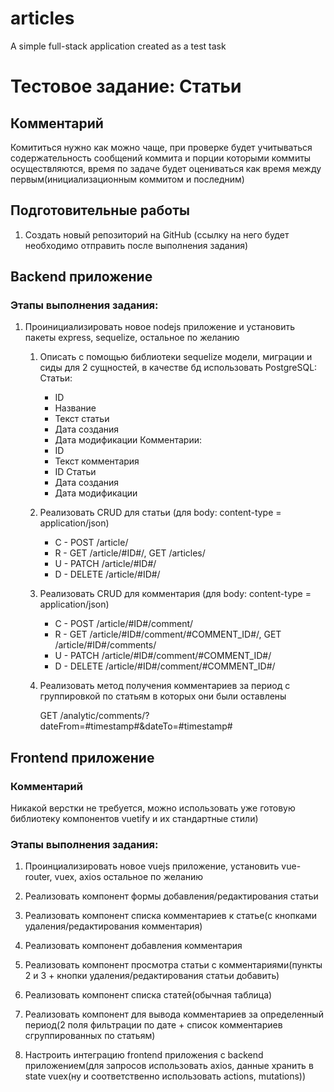 # articles
A simple full-stack application created as a test task

# Тестовое задание: Статьи

## Комментарий

Комититься нужно как можно чаще, при проверке будет учитываться содержательность сообщений коммита и порции которыми коммиты осуществляются,
время по задаче будет оцениваться как время между первым(инициализационным коммитом и последним)

## Подготовительные работы
1. Создать новый репозиторий на GitHub (ссылку на него будет необходимо отправить после выполнения задания)

## Backend приложение

### Этапы выполнения задания:

1. Проинициализировать новое nodejs приложение и установить пакеты express, sequelize, остальное по желанию

    1. Описать с помощью библиотеки sequelize модели, миграции и сиды для 2 сущностей, в качестве бд использовать PostgreSQL:
       Статьи:
       - ID
       - Название
       - Текст статьи
       - Дата создания
       - Дата модификации
       Комментарии:
       - ID
       - Текст комментария
       - ID Статьи
       - Дата создания
       - Дата модификации

    1. Реализовать CRUD для статьи (для body: content-type = application/json)
        - C - POST /article/
        - R - GET /article/#ID#/, GET /articles/
        - U - PATCH /article/#ID#/
        - D - DELETE /article/#ID#/

    1. Реализовать CRUD для комментария (для body: content-type = application/json)
        - C - POST /article/#ID#/comment/
        - R - GET /article/#ID#/comment/#COMMENT_ID#/, GET /article/#ID#/comments/
        - U - PATCH /article/#ID#/comment/#COMMENT_ID#/
        - D - DELETE /article/#ID#/comment/#COMMENT_ID#/

    1. Реализовать метод получения комментариев за период с группировкой по статьям в которых они были оставлены

       GET /analytic/comments/?dateFrom=#timestamp#&dateTo=#timestamp#

## Frontend приложение

### Комментарий

Никакой верстки не требуется, можно использовать уже готовую библиотеку компонентов vuetify и их стандартные стили)

### Этапы выполнения задания:

1. Проинциализировать новое vuejs приложение, установить vue-router, vuex, axios остальное по желанию

1. Реализовать компонент формы добавления/редактирования статьи

1. Реализовать компонент списка комментариев к статье(с кнопками удаления/редактирования комментария)

1. Реализовать компонент добавления комментария

1. Реализовать компонент просмотра статьи с комментариями(пункты 2 и 3 + кнопки удаления/редактирования статьи добавить)

1. Реализовать компонент списка статей(обычная таблица)

1. Реализовать компонент для вывода комментариев за определенный период(2 поля фильтрации по дате + список комментариев сгруппированных по статьям)

1. Настроить интеграцию frontend приложения с backend приложением(для запросов использовать axios, данные хранить в state vuex(ну и соответственно использовать actions, mutations))